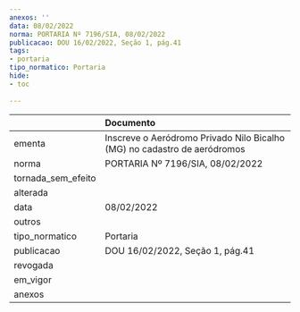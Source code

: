 ```yaml
---
anexos: ''
data: 08/02/2022
norma: PORTARIA Nº 7196/SIA, 08/02/2022
publicacao: DOU 16/02/2022, Seção 1, pág.41
tags:
- portaria
tipo_normatico: Portaria
hide: 
- toc 
 
---
```


|                    | Documento                                                                |
|:-------------------|:-------------------------------------------------------------------------|
| ementa             | Inscreve o Aeródromo Privado Nilo Bicalho (MG) no cadastro de aeródromos |
| norma              | PORTARIA Nº 7196/SIA, 08/02/2022                                         |
| tornada_sem_efeito |                                                                          |
| alterada           |                                                                          |
| data               | 08/02/2022                                                               |
| outros             |                                                                          |
| tipo_normatico     | Portaria                                                                 |
| publicacao         | DOU 16/02/2022, Seção 1, pág.41                                          |
| revogada           |                                                                          |
| em_vigor           |                                                                          |
| anexos             |                                                                          |